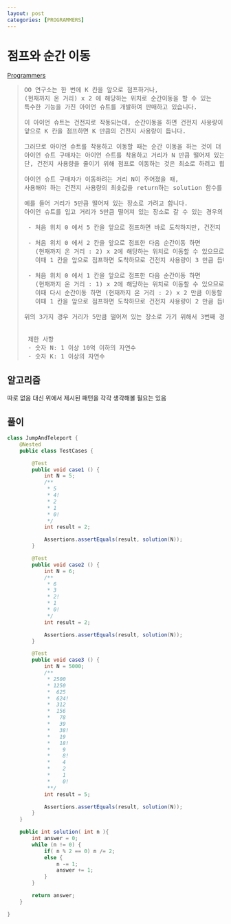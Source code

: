 ```yaml
---
layout: post
categories: [PROGRAMMERS]
---
```



# 점프와 순간 이동

[Programmers](https://school.programmers.co.kr/learn/courses/30/lessons/12980)

> <pre>
> OO 연구소는 한 번에 K 칸을 앞으로 점프하거나,
> (현재까지 온 거리) x 2 에 해당하는 위치로 순간이동을 할 수 있는
> 특수한 기능을 가진 아이언 슈트를 개발하여 판매하고 있습니다.
>
> 이 아이언 슈트는 건전지로 작동되는데, 순간이동을 하면 건전지 사용량이 줄지 않지만,
> 앞으로 K 칸을 점프하면 K 만큼의 건전지 사용량이 듭니다.
>
> 그러므로 아이언 슈트를 착용하고 이동할 때는 순간 이동을 하는 것이 더 효율적입니다.
> 아이언 슈트 구매자는 아이언 슈트를 착용하고 거리가 N 만큼 떨어져 있는 장소로 가려고 합니다.
> 단, 건전지 사용량을 줄이기 위해 점프로 이동하는 것은 최소로 하려고 합니다.
>
> 아이언 슈트 구매자가 이동하려는 거리 N이 주어졌을 때,
> 사용해야 하는 건전지 사용량의 최솟값을 return하는 solution 함수를 만들어 주세요.
>
> 예를 들어 거리가 5만큼 떨어져 있는 장소로 가려고 합니다.
> 아이언 슈트를 입고 거리가 5만큼 떨어져 있는 장소로 갈 수 있는 경우의 수는 여러 가지입니다.
>
>  - 처음 위치 0 에서 5 칸을 앞으로 점프하면 바로 도착하지만, 건전지 사용량이 5 만큼 듭니다.
>
>  - 처음 위치 0 에서 2 칸을 앞으로 점프한 다음 순간이동 하면
>    (현재까지 온 거리 : 2) x 2에 해당하는 위치로 이동할 수 있으므로 위치 4로 이동합니다.
>    이때 1 칸을 앞으로 점프하면 도착하므로 건전지 사용량이 3 만큼 듭니다.
>
>  - 처음 위치 0 에서 1 칸을 앞으로 점프한 다음 순간이동 하면
>    (현재까지 온 거리 : 1) x 2에 해당하는 위치로 이동할 수 있으므로 위치 2로 이동됩니다.
>    이때 다시 순간이동 하면 (현재까지 온 거리 : 2) x 2 만큼 이동할 수 있으므로 위치 4로 이동합니다.
>    이때 1 칸을 앞으로 점프하면 도착하므로 건전지 사용량이 2 만큼 듭니다.
>
> 위의 3가지 경우 거리가 5만큼 떨어져 있는 장소로 가기 위해서 3번째 경우가 건전지 사용량이 가장 적으므로 답은 2가 됩니다.
>
>
>  제한 사항
>  - 숫자 N: 1 이상 10억 이하의 자연수
>  - 숫자 K: 1 이상의 자연수
> </pre>

## 알고리즘

따로 없음 대신 위에서 제시된 패턴을 각각 생각해볼 필요는 있음


## 풀이

```java
class JumpAndTeleport {
    @Nested
    public class TestCases {

        @Test
        public void case1 () {
            int N = 5;
            /**
             * 5
             * 4!
             * 2
             * 1
             * 0!
             */
            int result = 2;

            Assertions.assertEquals(result, solution(N));
        }

        @Test
        public void case2 () {
            int N = 6;
            /**
             * 6
             * 3
             * 2!
             * 1
             * 0!
             */
            int result = 2;

            Assertions.assertEquals(result, solution(N));
        }

        @Test
        public void case3 () {
            int N = 5000;
            /**
             * 2500
             * 1250
             *  625
             *  624!
             *  312
             *  156
             *   78
             *   39
             *   38!
             *   19
             *   18!
             *    9
             *    8!
             *    4
             *    2
             *    1
             *    0!
             **/
            int result = 5;

            Assertions.assertEquals(result, solution(N));
        }
    }

    public int solution( int n ){
        int answer = 0;
        while (n != 0) {
            if( n % 2 == 0) n /= 2;
            else {
                n -= 1;
                answer += 1;
            }
        }

        return answer;
    }

}
```
